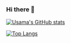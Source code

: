 ### Hi there 👋

<!--
**usamahisam/usamahisam** is a ✨ _special_ ✨ repository because its `README.md` (this file) appears on your GitHub profile.

Here are some ideas to get you started:

- 🔭 I’m currently working on ...
- 🌱 I’m currently learning ...
- 👯 I’m looking to collaborate on ...
- 🤔 I’m looking for help with ...
- 💬 Ask me about ...
- 📫 How to reach me: ...
- 😄 Pronouns: ...
- ⚡ Fun fact: ...
-->

[![Usama's GitHub stats](https://github-readme-stats.vercel.app/api?username=usamahisam&include_all_commits=true)](https://github.com/anuraghazra/github-readme-stats)


[![Top Langs](https://github-readme-stats.vercel.app/api/top-langs/?username=usamahisam&layout=compact)](https://github.com/anuraghazra/github-readme-stats)
